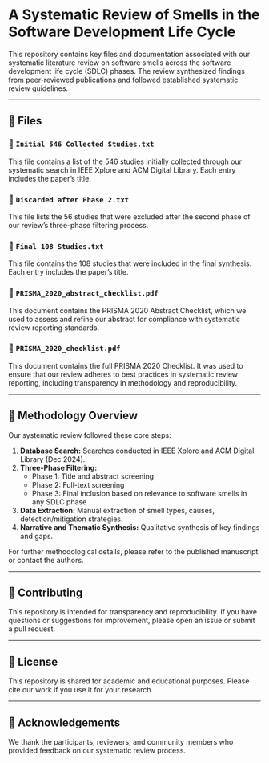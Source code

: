 # A Systematic Review of Smells in the Software Development Life Cycle

This repository contains key files and documentation associated with our systematic literature review on software smells across the software development life cycle (SDLC) phases. The review synthesized findings from peer-reviewed publications and followed established systematic review guidelines.

---

## 📄 Files

### 🔹 `Initial 546 Collected Studies.txt`
This file contains a list of the 546 studies initially collected through our systematic search in IEEE Xplore and ACM Digital Library. Each entry includes the paper’s title.

### 🔹 `Discarded after Phase 2.txt`
This file lists the 56 studies that were excluded after the second phase of our review’s three-phase filtering process.
### 🔹 `Final 108 Studies.txt`
This file contains the 108 studies that were included in the final synthesis. Each entry includes the paper’s title.

### 🔹 `PRISMA_2020_abstract_checklist.pdf`
This document contains the PRISMA 2020 Abstract Checklist, which we used to assess and refine our abstract for compliance with systematic review reporting standards.

### 🔹 `PRISMA_2020_checklist.pdf`
This document contains the full PRISMA 2020 Checklist. It was used to ensure that our review adheres to best practices in systematic review reporting, including transparency in methodology and reproducibility.

---

## 🔎 Methodology Overview

Our systematic review followed these core steps:
1. **Database Search:** Searches conducted in IEEE Xplore and ACM Digital Library (Dec 2024).
2. **Three-Phase Filtering:**  
   - Phase 1: Title and abstract screening  
   - Phase 2: Full-text screening  
   - Phase 3: Final inclusion based on relevance to software smells in any SDLC phase  
3. **Data Extraction:** Manual extraction of smell types, causes, detection/mitigation strategies.
4. **Narrative and Thematic Synthesis:** Qualitative synthesis of key findings and gaps.

For further methodological details, please refer to the published manuscript or contact the authors.

---

## 🤝 Contributing

This repository is intended for transparency and reproducibility. If you have questions or suggestions for improvement, please open an issue or submit a pull request.

---

## 📜 License

This repository is shared for academic and educational purposes. Please cite our work if you use it for your research.

---

## 🙏 Acknowledgements

We thank the participants, reviewers, and community members who provided feedback on our systematic review process.

